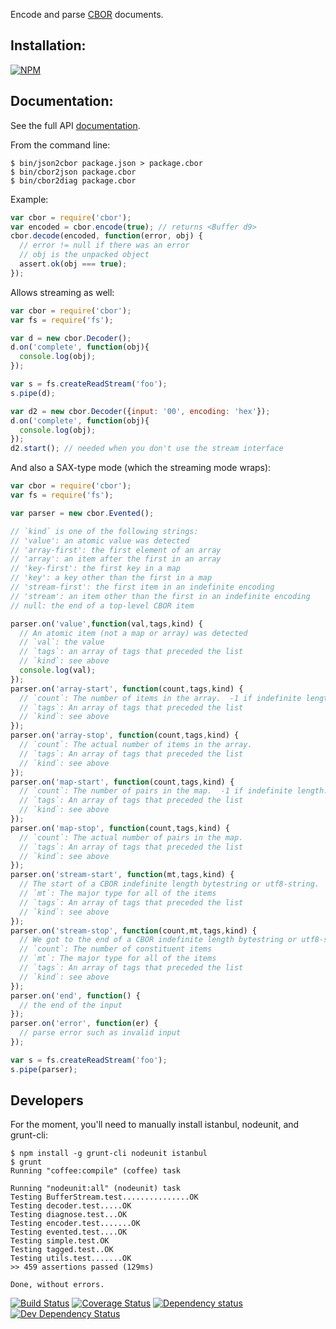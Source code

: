 Encode and parse [CBOR](http://tools.ietf.org/html/rfc7049) documents.


Installation:
------------

[![NPM](https://nodei.co/npm/cbor.png?mini=true)](https://nodei.co/npm/cbor/)

Documentation:
-------------
See the full API [documentation](http://hildjj.github.io/node-cbor/doc/).

From the command line:
```
$ bin/json2cbor package.json > package.cbor
$ bin/cbor2json package.cbor
$ bin/cbor2diag package.cbor
```

Example:
```javascript
var cbor = require('cbor');
var encoded = cbor.encode(true); // returns <Buffer d9>
cbor.decode(encoded, function(error, obj) {
  // error != null if there was an error
  // obj is the unpacked object
  assert.ok(obj === true);
});
```

Allows streaming as well:

```javascript
var cbor = require('cbor');
var fs = require('fs');

var d = new cbor.Decoder();
d.on('complete', function(obj){
  console.log(obj);
});

var s = fs.createReadStream('foo');
s.pipe(d);

var d2 = new cbor.Decoder({input: '00', encoding: 'hex'});
d.on('complete', function(obj){
  console.log(obj);
});
d2.start(); // needed when you don't use the stream interface
```

And also a SAX-type mode (which the streaming mode wraps):

```javascript
var cbor = require('cbor');
var fs = require('fs');

var parser = new cbor.Evented();

// `kind` is one of the following strings:
// 'value': an atomic value was detected
// 'array-first': the first element of an array
// 'array': an item after the first in an array
// 'key-first': the first key in a map
// 'key': a key other than the first in a map
// 'stream-first': the first item in an indefinite encoding
// 'stream': an item other than the first in an indefinite encoding
// null: the end of a top-level CBOR item

parser.on('value',function(val,tags,kind) {
  // An atomic item (not a map or array) was detected
  // `val`: the value
  // `tags`: an array of tags that preceded the list
  // `kind`: see above
  console.log(val);
});
parser.on('array-start', function(count,tags,kind) {
  // `count`: The number of items in the array.  -1 if indefinite length.
  // `tags`: An array of tags that preceded the list
  // `kind`: see above
});
parser.on('array-stop', function(count,tags,kind) {
  // `count`: The actual number of items in the array.
  // `tags`: An array of tags that preceded the list
  // `kind`: see above
});
parser.on('map-start', function(count,tags,kind) {
  // `count`: The number of pairs in the map.  -1 if indefinite length.
  // `tags`: An array of tags that preceded the list
  // `kind`: see above
});
parser.on('map-stop', function(count,tags,kind) {
  // `count`: The actual number of pairs in the map.
  // `tags`: An array of tags that preceded the list
  // `kind`: see above
});
parser.on('stream-start', function(mt,tags,kind) {
  // The start of a CBOR indefinite length bytestring or utf8-string.
  // `mt`: The major type for all of the items
  // `tags`: An array of tags that preceded the list
  // `kind`: see above
});
parser.on('stream-stop', function(count,mt,tags,kind) {
  // We got to the end of a CBOR indefinite length bytestring or utf8-string.
  // `count`: The number of constituent items
  // `mt`: The major type for all of the items
  // `tags`: An array of tags that preceded the list
  // `kind`: see above
});
parser.on('end', function() {
  // the end of the input
});
parser.on('error', function(er) {
  // parse error such as invalid input
});

var s = fs.createReadStream('foo');
s.pipe(parser);
```

Developers
----------

For the moment, you'll need to manually install istanbul, nodeunit, and grunt-cli:

```
$ npm install -g grunt-cli nodeunit istanbul
$ grunt
Running "coffee:compile" (coffee) task

Running "nodeunit:all" (nodeunit) task
Testing BufferStream.test...............OK
Testing decoder.test.....OK
Testing diagnose.test...OK
Testing encoder.test.......OK
Testing evented.test....OK
Testing simple.test.OK
Testing tagged.test..OK
Testing utils.test.......OK
>> 459 assertions passed (129ms)

Done, without errors.
```


[![Build Status](https://api.travis-ci.org/hildjj/node-cbor.png)](https://travis-ci.org/hildjj/node-cbor)
[![Coverage Status](https://coveralls.io/repos/hildjj/node-cbor/badge.png?branch=master)](https://coveralls.io/r/hildjj/node-cbor?branch=master)
[![Dependency status](https://david-dm.org/hildjj/node-cbor/status.png)](https://david-dm.org/hildjj/node-cbor#info=dependencies&view=table)
[![Dev Dependency Status](https://david-dm.org/hildjj/node-cbor/dev-status.png)](https://david-dm.org/hildjj/node-cbor#info=devDependencies&view=table)
